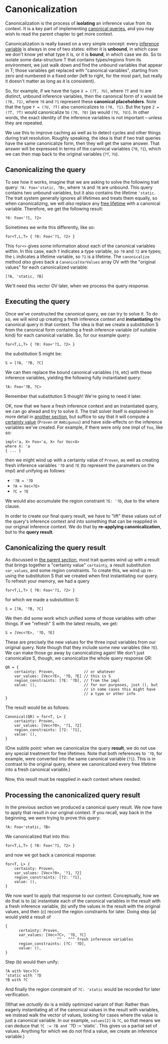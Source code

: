 # Canonicalization

Canonicalization is the process of **isolating** an inference value
from its context. It is a key part of implementing
[canonical queries][cq], and you may wish to read the parent chapter
to get more context.

Canonicalization is really based on a very simple concept: every
[inference variable](../type-inference.html#vars) is always in one of
two states: either it is **unbound**, in which case we don't know yet
what type it is, or it is **bound**, in which case we do. So to
isolate some data-structure T that contains types/regions from its
environment, we just walk down and find the unbound variables that
appear in T; those variables get replaced with "canonical variables",
starting from zero and numbered in a fixed order (left to right, for
the most part, but really it doesn't matter as long as it is
consistent).

[cq]: ./canonical-queries.html

So, for example, if we have the type `X = (?T, ?U)`, where `?T` and
`?U` are distinct, unbound inference variables, then the canonical
form of `X` would be `(?0, ?1)`, where `?0` and `?1` represent these
**canonical placeholders**. Note that the type `Y = (?U, ?T)` also
canonicalizes to `(?0, ?1)`. But the type `Z = (?T, ?T)` would
canonicalize to `(?0, ?0)` (as would `(?U, ?U)`). In other words, the
exact identity of the inference variables is not important – unless
they are repeated.

We use this to improve caching as well as to detect cycles and other
things during trait resolution. Roughly speaking, the idea is that if
two trait queries have the same canonicalize form, then they will get
the same answer. That answer will be expressed in terms of the
canonical variables (`?0`, `?1`), which we can then map back to the
original variables (`?T`, `?U`).

## Canonicalizing the query

To see how it works, imagine that we are asking to solve the following
trait query: `?A: Foo<'static, ?B>`, where `?A` and `?B` are unbound.
This query contains two unbound variables, but it also contains the
lifetime `'static`. The trait system generally ignores all lifetimes
and treats them equally, so when canonicalizing, we will *also*
replace any [free lifetime](../appendix/background.html#free-vs-bound) with a
canonical variable. Therefore, we get the following result:

```text
?0: Foo<'?1, ?2>
```

Sometimes we write this differently, like so:

```text
for<T,L,T> { ?0: Foo<'?1, ?2> }
```

This `for<>` gives some information about each of the canonical
variables within.  In this case, each `T` indicates a type variable,
so `?0` and `?2` are types; the `L` indicates a lifetime variable, so
`?1` is a lifetime. The `canonicalize` method *also* gives back a
`CanonicalVarValues` array OV with the "original values" for each
canonicalized variable:

```text
[?A, 'static, ?B]
```

We'll need this vector OV later, when we process the query response.

## Executing the query

Once we've constructed the canonical query, we can try to solve it.
To do so, we will wind up creating a fresh inference context and
**instantiating** the canonical query in that context. The idea is that
we create a substitution S from the canonical form containing a fresh
inference variable (of suitable kind) for each canonical variable.
So, for our example query:

```text
for<T,L,T> { ?0: Foo<'?1, ?2> }
```

the substitution S might be:

```text
S = [?A, '?B, ?C]
```

We can then replace the bound canonical variables (`?0`, etc) with
these inference variables, yielding the following fully instantiated
query:

```text
?A: Foo<'?B, ?C>
```

Remember that substitution S though! We're going to need it later.

OK, now that we have a fresh inference context and an instantiated
query, we can go ahead and try to solve it. The trait solver itself is
explained in more detail in [another section](./slg.html), but
suffice to say that it will compute a [certainty value][cqqr] (`Proven` or
`Ambiguous`) and have side-effects on the inference variables we've
created. For example, if there were only one impl of `Foo`, like so:

[cqqr]: ./canonical-queries.html#query-response

```rust,ignore
impl<'a, X> Foo<'a, X> for Vec<X>
where X: 'a
{ ... }
```

then we might wind up with a certainty value of `Proven`, as well as
creating fresh inference variables `'?D` and `?E` (to represent the
parameters on the impl) and unifying as follows:

- `'?B = '?D`
- `?A = Vec<?E>`
- `?C = ?E`

We would also accumulate the region constraint `?E: '?D`, due to the
where clause.

In order to create our final query result, we have to "lift" these
values out of the query's inference context and into something that
can be reapplied in our original inference context. We do that by
**re-applying canonicalization**, but to the **query result**.

## Canonicalizing the query result

As discussed in [the parent section][cqqr], most trait queries wind up
with a result that brings together a "certainty value" `certainty`, a
result substitution `var_values`, and some region constraints. To
create this, we wind up re-using the substitution S that we created
when first instantiating our query. To refresh your memory, we had a query

```text
for<T,L,T> { ?0: Foo<'?1, ?2> }
```

for which we made a substutition S:

```text
S = [?A, '?B, ?C]
```

We then did some work which unified some of those variables with other things.
If we "refresh" S with the latest results, we get:

```text
S = [Vec<?E>, '?D, ?E]
```

These are precisely the new values for the three input variables from
our original query. Note though that they include some new variables
(like `?E`). We can make those go away by canonicalizing again! We don't
just canonicalize S, though, we canonicalize the whole query response QR:

```text
QR = {
    certainty: Proven,             // or whatever
    var_values: [Vec<?E>, '?D, ?E] // this is S
    region_constraints: [?E: '?D], // from the impl
    value: (),                     // for our purposes, just (), but
                                   // in some cases this might have
                                   // a type or other info
}
```

The result would be as follows:

```text
Canonical(QR) = for<T, L> {
    certainty: Proven,
    var_values: [Vec<?0>, '?1, ?2]
    region_constraints: [?2: '?1],
    value: (),
}
```

(One subtle point: when we canonicalize the query **result**, we do not
use any special treatment for free lifetimes. Note that both
references to `'?D`, for example, were converted into the same
canonical variable (`?1`). This is in contrast to the original query,
where we canonicalized every free lifetime into a fresh canonical
variable.)

Now, this result must be reapplied in each context where needed.

## Processing the canonicalized query result

In the previous section we produced a canonical query result. We now have
to apply that result in our original context. If you recall, way back in the
beginning, we were trying to prove this query:

```text
?A: Foo<'static, ?B>
```

We canonicalized that into this:

```text
for<T,L,T> { ?0: Foo<'?1, ?2> }
```

and now we got back a canonical response:

```text
for<T, L> {
    certainty: Proven,
    var_values: [Vec<?0>, '?1, ?2]
    region_constraints: [?2: '?1],
    value: (),
}
```

We now want to apply that response to our context. Conceptually, how
we do that is to (a) instantiate each of the canonical variables in
the result with a fresh inference variable, (b) unify the values in
the result with the original values, and then (c) record the region
constraints for later. Doing step (a) would yield a result of

```text
{
      certainty: Proven,
      var_values: [Vec<?C>, '?D, ?C]
                       ^^   ^^^ fresh inference variables
      region_constraints: [?C: '?D],
      value: (),
}
```

Step (b) would then unify:

```text
?A with Vec<?C>
'static with '?D
?B with ?C
```

And finally the region constraint of `?C: 'static` would be recorded
for later verification.

(What we *actually* do is a mildly optimized variant of that: Rather
than eagerly instantiating all of the canonical values in the result
with variables, we instead walk the vector of values, looking for
cases where the value is just a canonical variable. In our example,
`values[2]` is `?C`, so that means we can deduce that `?C := ?B and
`'?D := 'static`. This gives us a partial set of values. Anything for
which we do not find a value, we create an inference variable.)

